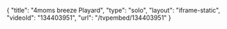 {
    "title": "4moms breeze Playard",
    "type": "solo",
    "layout": "iframe-static",
    "videoId": "134403951",
    "url": "\/tvpembed\/134403951"
}